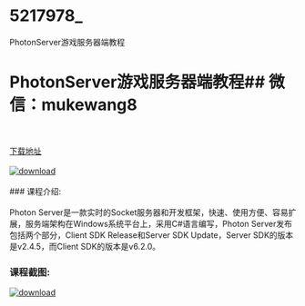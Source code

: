 # 5217978_
PhotonServer游戏服务器端教程
# PhotonServer游戏服务器端教程## 微信：mukewang8
<br/></br>[下载地址](http://www.36tz.cn/article/5217978 "下载地址")
<br/></br>[![download](http://36tz.cn/muke_img/2021_01_1-119-300x169.png "下载地址")](http://www.36tz.cn/article/5217978 "下载地址")
<br/></br>### 课程介绍:<br/></br>Photon Server是一款实时的Socket服务器和开发框架，快速、使用方便、容易扩展，服务端架构在Windows系统平台上，采用C#语言编写，Photon Server发布包括两个部分，Client SDK Release和Server SDK Update，Server SDK的版本是v2.4.5，而Client SDK的版本是v6.2.0。

### 课程截图:
[![download](http://36tz.cn/muke_img/2021_01_2-136.png "下载地址")](http://www.36tz.cn/article/5217978 "下载地址")
